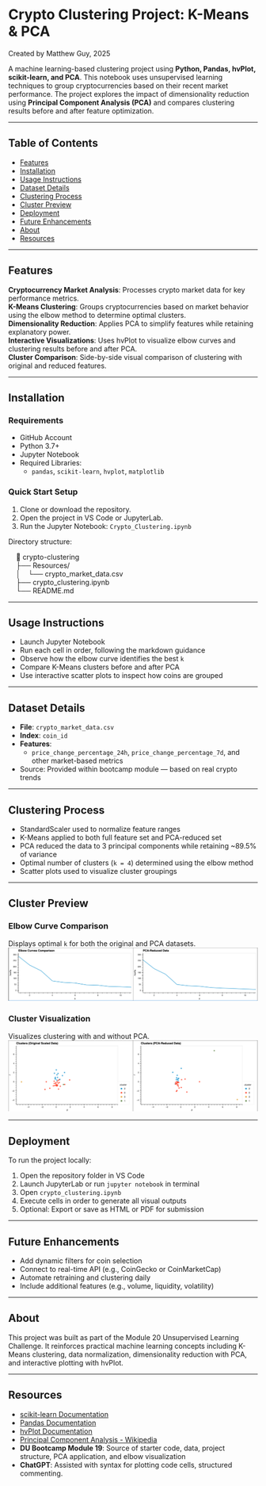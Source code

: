 # **Crypto Clustering Project: K-Means & PCA**

Created by Matthew Guy, 2025

A machine learning-based clustering project using **Python, Pandas, hvPlot, scikit-learn, and PCA**. This notebook uses unsupervised learning techniques to group cryptocurrencies based on their recent market performance. The project explores the impact of dimensionality reduction using **Principal Component Analysis (PCA)** and compares clustering results before and after feature optimization.

---

## **Table of Contents**
- [Features](#features)
- [Installation](#installation)
- [Usage Instructions](#usage-instructions)
- [Dataset Details](#dataset-details)
- [Clustering Process](#clustering-process)
- [Cluster Preview](#cluster-preview)
- [Deployment](#deployment)
- [Future Enhancements](#future-enhancements)
- [About](#about)
- [Resources](#resources)

---

## **Features**

**Cryptocurrency Market Analysis**: Processes crypto market data for key performance metrics.  
**K-Means Clustering**: Groups cryptocurrencies based on market behavior using the elbow method to determine optimal clusters.  
**Dimensionality Reduction**: Applies PCA to simplify features while retaining explanatory power.  
**Interactive Visualizations**: Uses hvPlot to visualize elbow curves and clustering results before and after PCA.  
**Cluster Comparison**: Side-by-side visual comparison of clustering with original and reduced features.

---

## **Installation**

### **Requirements**
- GitHub Account  
- Python 3.7+  
- Jupyter Notebook  
- Required Libraries:
  - `pandas`, `scikit-learn`, `hvplot`, `matplotlib`

### **Quick Start Setup**

1. Clone or download the repository.  
2. Open the project in VS Code or JupyterLab.  
3. Run the Jupyter Notebook: `Crypto_Clustering.ipynb`

Directory structure:

&nbsp;&nbsp;&nbsp;&nbsp;📁 crypto-clustering  
&nbsp;&nbsp;&nbsp;&nbsp;├── Resources/  
&nbsp;&nbsp;&nbsp;&nbsp;│&nbsp;&nbsp;&nbsp;&nbsp;└── crypto_market_data.csv  
&nbsp;&nbsp;&nbsp;&nbsp;├── crypto_clustering.ipynb  
&nbsp;&nbsp;&nbsp;&nbsp;└── README.md  

---

## **Usage Instructions**

- Launch Jupyter Notebook  
- Run each cell in order, following the markdown guidance  
- Observe how the elbow curve identifies the best `k`  
- Compare K-Means clusters before and after PCA  
- Use interactive scatter plots to inspect how coins are grouped

---

## **Dataset Details**

- **File**: `crypto_market_data.csv`  
- **Index**: `coin_id`  
- **Features**:  
  - `price_change_percentage_24h`, `price_change_percentage_7d`, and other market-based metrics  
- Source: Provided within bootcamp module — based on real crypto trends

---

## **Clustering Process**

- StandardScaler used to normalize feature ranges  
- K-Means applied to both full feature set and PCA-reduced set  
- PCA reduced the data to 3 principal components while retaining ~89.5% of variance  
- Optimal number of clusters (`k = 4`) determined using the elbow method  
- Scatter plots used to visualize cluster groupings

---

## **Cluster Preview**

### Elbow Curve Comparison  
Displays optimal `k` for both the original and PCA datasets.  
![Elbow Comparison](Images/elbow_comparison.png)

### Cluster Visualization  
Visualizes clustering with and without PCA.  
![Cluster Comparison](Images/cluster_comparison.png)

---

## **Deployment**

To run the project locally:

1. Open the repository folder in VS Code  
2. Launch JupyterLab or run `jupyter notebook` in terminal  
3. Open `crypto_clustering.ipynb`  
4. Execute cells in order to generate all visual outputs  
5. Optional: Export or save as HTML or PDF for submission

---

## **Future Enhancements**

- Add dynamic filters for coin selection  
- Connect to real-time API (e.g., CoinGecko or CoinMarketCap)  
- Automate retraining and clustering daily  
- Include additional features (e.g., volume, liquidity, volatility)

---

## **About**

This project was built as part of the Module 20 Unsupervised Learning Challenge. It reinforces practical machine learning concepts including K-Means clustering, data normalization, dimensionality reduction with PCA, and interactive plotting with hvPlot.

---

## **Resources**

- [scikit-learn Documentation](https://scikit-learn.org)  
- [Pandas Documentation](https://pandas.pydata.org)  
- [hvPlot Documentation](https://hvplot.holoviz.org/)  
- [Principal Component Analysis - Wikipedia](https://en.wikipedia.org/wiki/Principal_component_analysis)  
- **DU Bootcamp Module 19**: Source of starter code, data, project structure, PCA application, and elbow visualization
- **ChatGPT**: Assisted with syntax for plotting code cells, structured commenting.  
